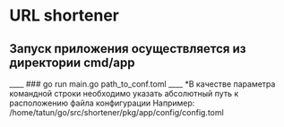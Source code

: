 # URL shortener
<h2>Запуск приложения осуществляется из директории cmd/app</h2>
 ____
### go run main.go path_to_conf.toml
 ____
*В качестве параметра командной строки необходимо указать абсолютный путь к расположению файла конфигурации
Например: /home/tatun/go/src/shortener/pkg/app/config/config.toml


